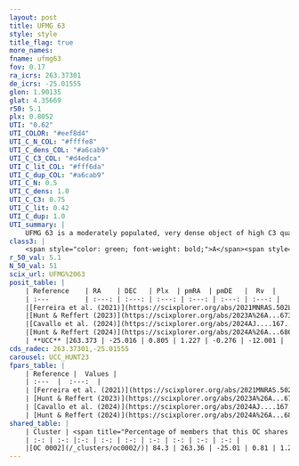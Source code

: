 ```yaml
---
layout: post
title: UFMG 63
style: style
title_flag: true
more_names: 
fname: ufmg63
fov: 0.17
ra_icrs: 263.37301
de_icrs: -25.01555
glon: 1.90135
glat: 4.35669
r50: 5.1
plx: 0.8052
UTI: "0.62"
UTI_COLOR: "#eef8d4"
UTI_C_N_COL: "#ffffe8"
UTI_C_dens_COL: "#a6cab9"
UTI_C_C3_COL: "#d4edca"
UTI_C_lit_COL: "#fff6da"
UTI_C_dup_COL: "#a6cab9"
UTI_C_N: 0.5
UTI_C_dens: 1.0
UTI_C_C3: 0.75
UTI_C_lit: 0.42
UTI_C_dup: 1.0
UTI_summary: |
    UFMG 63 is a moderately populated, very dense object of high C3 quality. It is poorly studied in the literature. This object shares a large percentage of members with a later reported entry.
class3: |
    <span style="color: green; font-weight: bold;">A</span><span style="color: #FFC300; font-weight: bold;">B</span>
r_50_val: 5.1
N_50_val: 51
scix_url: UFMG%2063
posit_table: |
    | Reference    | RA    | DEC   | Plx  | pmRA  | pmDE   |  Rv  |
    | :---         | :---: | :---: | :---: | :---: | :---: | :---: |
    |[Ferreira et al. (2021)](https://scixplorer.org/abs/2021MNRAS.502L..90F) | 263.4 | -25.01 | 0.805 | 1.231 | -0.279 | -- |
    |[Hunt & Reffert (2023)](https://scixplorer.org/abs/2023A%26A...673A.114H) | 263.383 | -25.011 | 0.797 | 1.193 | -0.257 | 4.238 |
    |[Cavallo et al. (2024)](https://scixplorer.org/abs/2024AJ....167...12C) | 263.356 | -25.038 | 0.799 | -- | -- | -- |
    |[Hunt & Reffert (2024)](https://scixplorer.org/abs/2024A%26A...686A..42H) | 263.383 | -25.011 | 0.797 | 1.193 | -0.257 | 4.238 |
    | **UCC** |263.373 | -25.016 | 0.805 | 1.227 | -0.276 | -12.001 | 
cds_radec: 263.37301,-25.01555
carousel: UCC_HUNT23
fpars_table: |
    | Reference |  Values |
    | :---  |  :---:  |
    | [Ferreira et al. (2021)](https://scixplorer.org/abs/2021MNRAS.502L..90F) | `E(B-V)=1.4, Dmod=10.0, logt=7.8` |
    | [Hunt & Reffert (2023)](https://scixplorer.org/abs/2023A%26A...673A.114H) | `AV50=3.828, diffAV50=1.891, MOD50=10.367, logAge50=8.101` |
    | [Cavallo et al. (2024)](https://scixplorer.org/abs/2024AJ....167...12C) | `AV50=4.03, dMod50=10.06, logAge50=8.23, [Fe/H]50=-0.2` |
    | [Hunt & Reffert (2024)](https://scixplorer.org/abs/2024A%26A...686A..42H) | `MassJ=443.720` |
shared_table: |
    | Cluster | <span title="Percentage of members that this OC shares with the ones listed">%</span>   | RA   | DEC   | Plx   | pmRA  | pmDE  | Rv | UTI |
    | :-: | :-: |:-: | :-: | :-: | :-: | :-: | :-: | :-: |
    |[OC 0002](/_clusters/oc0002/)| 84.3 | 263.36 | -25.01 | 0.81 | 1.23 | -0.26 | -12.0 |0.02 |
---
```

